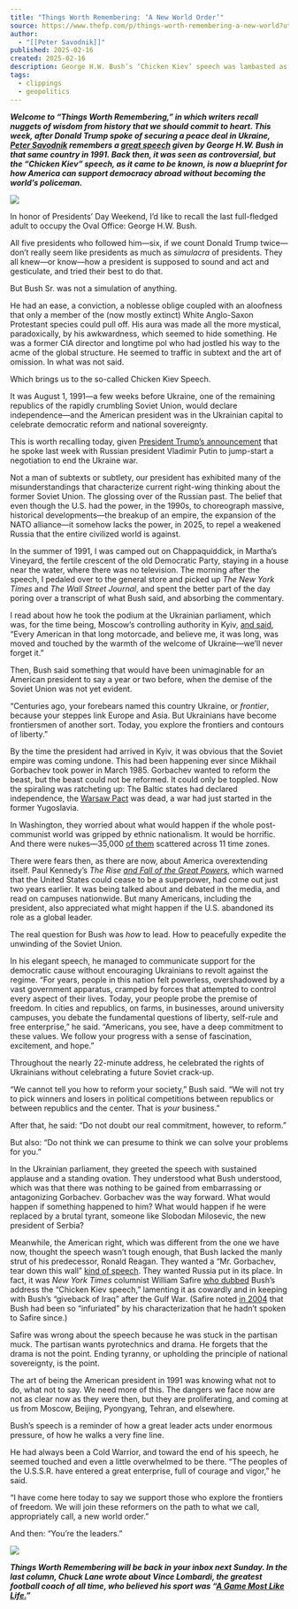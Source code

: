 ```yaml
---
title: "Things Worth Remembering: ‘A New World Order’"
source: https://www.thefp.com/p/things-worth-remembering-a-new-world?utm_campaign=email-post&r=7br8e&utm_source=substack&utm_medium=email
author:
  - "[[Peter Savodnik]]"
published: 2025-02-16
created: 2025-02-16
description: George H.W. Bush’s ‘Chicken Kiev’ speech was lambasted as cowardly. Looking back, it was a master class in diplomacy.
tags:
  - clippings
  - geopolitics
---
```

***Welcome to “Things Worth Remembering,” in which writers recall nuggets of wisdom from history that we should commit to heart. This week, after Donald Trump spoke of securing a peace deal in Ukraine, [Peter Savodnik](https://www.thefp.com/w/peter-savodnik) remembers a [great speech](https://bush41library.tamu.edu/archives/public-papers/3267) given by George H.W. Bush in that same country in 1991. Back then, it was seen as controversial, but the “Chicken Kiev” speech, as it came to be known, is now a blueprint for how America can support democracy abroad without becoming the world’s policeman.***

![](https://substackcdn.com/image/fetch/w_1456,c_limit,f_auto,q_auto:good,fl_progressive:steep/https%3A%2F%2Fsubstack-post-media.s3.amazonaws.com%2Fpublic%2Fimages%2Fa1afcd3e-0759-46be-88f4-2d3e49a6a8ea_1320x30.webp)

In honor of Presidents’ Day Weekend, I’d like to recall the last full-fledged adult to occupy the Oval Office: George H.W. Bush.

All five presidents who followed him—six, if we count Donald Trump twice—don’t really seem like presidents as much as *simulacra* of presidents. They all knew—or know—how a president is supposed to sound and act and gesticulate, and tried their best to do that.

But Bush Sr. was not a simulation of anything.

He had an ease, a conviction, a noblesse oblige coupled with an aloofness that only a member of the (now mostly extinct) White Anglo-Saxon Protestant species could pull off. His aura was made all the more mystical, paradoxically, by his awkwardness, which seemed to hide something. He was a former CIA director and longtime pol who had jostled his way to the acme of the global structure. He seemed to traffic in subtext and the art of omission. In what was not said.

Which brings us to the so-called Chicken Kiev Speech.

It was August 1, 1991—a few weeks before Ukraine, one of the remaining republics of the rapidly crumbling Soviet Union, would declare independence—and the American president was in the Ukrainian capital to celebrate democratic reform and national sovereignty.

This is worth recalling today, given [President Trump’s announcement](https://x.com/elonmusk/status/1889722028120285217) that he spoke last week with Russian president Vladimir Putin to jump-start a negotiation to end the Ukraine war.

Not a man of subtexts or subtlety, our president has exhibited many of the misunderstandings that characterize current right-wing thinking about the former Soviet Union. The glossing over of the Russian past. The belief that even though the U.S. had the power, in the 1990s, to choreograph massive, historical developments—the breakup of an empire, the expansion of the NATO alliance—it somehow lacks the power, in 2025, to repel a weakened Russia that the entire civilized world is against.

In the summer of 1991, I was camped out on Chappaquiddick, in Martha’s Vineyard, the fertile crescent of the old Democratic Party, staying in a house near the water, where there was no television. The morning after the speech, I pedaled over to the general store and picked up *The New York Times* and *The Wall Street Journal*, and spent the better part of the day poring over a transcript of what Bush said, and absorbing the commentary.

I read about how he took the podium at the Ukrainian parliament, which was, for the time being, Moscow’s controlling authority in Kyiv, [and said](https://www.youtube.com/watch?v=Vkjxf76xRTw), “Every American in that long motorcade, and believe me, it was long, was moved and touched by the warmth of the welcome of Ukraine—we’ll never forget it.”

Then, Bush said something that would have been unimaginable for an American president to say a year or two before, when the demise of the Soviet Union was not yet evident.

“Centuries ago, your forebears named this country Ukraine, or *frontier*, because your steppes link Europe and Asia. But Ukrainians have become frontiersmen of another sort. Today, you explore the frontiers and contours of liberty.”

By the time the president had arrived in Kyiv, it was obvious that the Soviet empire was coming undone. This had been happening ever since Mikhail Gorbachev took power in March 1985. Gorbachev wanted to reform the beast, but the beast could not be reformed. It could only be toppled. Now the spiraling was ratcheting up: The Baltic states had declared independence, the [Warsaw Pact](https://history.state.gov/milestones/1953-1960/warsaw-treaty) was dead, a war had just started in the former Yugoslavia.

In Washington, they worried about what would happen if the whole post-communist world was gripped by ethnic nationalism. It would be horrific. And there were nukes—35,000 [of them](https://www.hks.harvard.edu/publications/what-happened-soviet-superpowers-nuclear-arsenal-clues-nuclear-security-summit) scattered across 11 time zones.

There were fears then, as there are now, about America overextending itself. Paul Kennedy’s *The Rise [and Fall of the Great Powers](https://bookshop.org/a/93116/9780679720195)*, which warned that the United States could cease to be a superpower, had come out just two years earlier. It was being talked about and debated in the media, and read on campuses nationwide. But many Americans, including the president, also appreciated what might happen if the U.S. abandoned its role as a global leader.

The real question for Bush was *how* to lead. How to peacefully expedite the unwinding of the Soviet Union.

In his elegant speech, he managed to communicate support for the democratic cause without encouraging Ukrainians to revolt against the regime. “For years, people in this nation felt powerless, overshadowed by a vast government apparatus, cramped by forces that attempted to control every aspect of their lives. Today, your people probe the premise of freedom. In cities and republics, on farms, in businesses, around university campuses, you debate the fundamental questions of liberty, self-rule and free enterprise,” he said. “Americans, you see, have a deep commitment to these values. We follow your progress with a sense of fascination, excitement, and hope.”

Throughout the nearly 22-minute address, he celebrated the rights of Ukrainians without celebrating a future Soviet crack-up.

“We cannot tell you how to reform your society,” Bush said. “We will not try to pick winners and losers in political competitions between republics or between republics and the center. That is *your* business.”

After that, he said: “Do not doubt our real commitment, however, to reform.”

But also: “Do not think we can presume to think we can solve your problems for you.”

In the Ukrainian parliament, they greeted the speech with sustained applause and a standing ovation. They understood what Bush understood, which was that there was nothing to be gained from embarrassing or antagonizing Gorbachev. Gorbachev was the way forward. What would happen if something happened to him? What would happen if he were replaced by a brutal tyrant, someone like Slobodan Milosevic, the new president of Serbia?

Meanwhile, the American right, which was different from the one we have now, thought the speech wasn’t tough enough, that Bush lacked the manly strut of his predecessor, Ronald Reagan. They wanted a “Mr. Gorbachev, tear down this wall” [kind of speech](https://www.youtube.com/watch?v=WX00QkvK-mQ). They wanted Russia put in its place. In fact, it was *New York Times* columnist William Safire [who dubbed](https://www.nytimes.com/1991/08/29/opinion/essay-after-the-fall.html) Bush’s address the “Chicken Kiev speech,” lamenting it as cowardly and in keeping with Bush’s “giveback of Iraq” after the Gulf War. (Safire noted [in 2004](https://www.nytimes.com/2004/12/06/opinion/putins-chicken-kiev.html) that Bush had been so “infuriated” by his characterization that he hadn’t spoken to Safire since.)

Safire was wrong about the speech because he was stuck in the partisan muck. The partisan wants pyrotechnics and drama. He forgets that the drama is not the point. Ending tyranny, or upholding the principle of national sovereignty, is the point.

The art of being the American president in 1991 was knowing what not to do, what not to say. We need more of this. The dangers we face now are not as clear now as they were then, but they are proliferating, and coming at us from Moscow, Beijing, Pyongyang, Tehran, and elsewhere.

Bush’s speech is a reminder of how a great leader acts under enormous pressure, of how he walks a very fine line.

He had always been a Cold Warrior, and toward the end of his speech, he seemed touched and even a little overwhelmed to be there. “The peoples of the U.S.S.R. have entered a great enterprise, full of courage and vigor,” he said.

“I have come here today to say we support those who explore the frontiers of freedom. We will join these reformers on the path to what we call, appropriately call, a new world order.”

And then: “You’re the leaders.”

![](https://substackcdn.com/image/fetch/w_1456,c_limit,f_auto,q_auto:good,fl_progressive:steep/https%3A%2F%2Fsubstack-post-media.s3.amazonaws.com%2Fpublic%2Fimages%2F09563fc8-763e-4743-91e2-43ace7e4acd1_1320x30.webp)

***Things Worth Remembering will be back in your inbox next Sunday. In the last column, Chuck Lane wrote about Vince Lombardi, the greatest football coach of all time, who believed his sport was “[A Game Most Like Life.](https://www.thefp.com/p/things-worth-remembering-a-game-most)”***